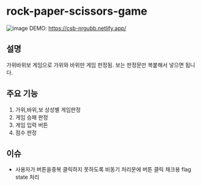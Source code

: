 # rock-paper-scissors-game
![image](https://user-images.githubusercontent.com/24298382/220281144-2f3b8283-ae91-4a0b-954d-b0df737aa0fd.png)
DEMO: https://csb-nrgubb.netlify.app/

## 설명
가위바위보 게임으로 가위와 바위만 게임 판정됨. 보는 판정문만 복붙해서 넣으면 됩니다.  

## 주요 기능
1. 가위,바위,보 상성별 게임판정
2. 게임 승패 판정
3. 게임 입력 버튼
4. 점수 판정

## 이슈
- 사용자가 버튼을중복 클릭하지 못하도록 비동기 처리문에 버튼 클릭 채크용 flag state 처리

